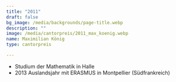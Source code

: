 ```yaml
---
title: "2011"
draft: false
bg_image: /media/backgrounds/page-title.webp
description: ""
image: /media/cantorpreis/2011_max_koenig.webp
name: Maximilian König
type: cantorpreis

---
```

- Studium der Mathematik in Halle
- 2013 Auslandsjahr mit ERASMUS in Montpellier (Südfrankreich)
